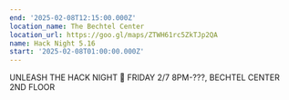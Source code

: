 ```yaml
---
end: '2025-02-08T12:15:00.000Z'
location_name: The Bechtel Center
location_url: https://goo.gl/maps/ZTWH61rc5ZkTJp2QA
name: Hack Night 5.16
start: '2025-02-08T01:00:00.000Z'
---
```


UNLEASH THE HACK NIGHT 🥤 FRIDAY 2/7 8PM-???, BECHTEL CENTER 2ND FLOOR